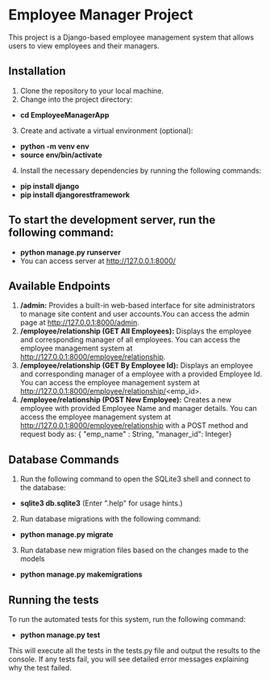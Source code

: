 # **Employee Manager Project**

This project is a Django-based employee management system that allows users to view employees and their managers.

## Installation

1. Clone the repository to your local machine.
2. Change into the project directory:
- **cd EmployeeManagerApp**
3. Create and activate a virtual environment (optional):
- **python -m venv env**
- **source env/bin/activate**
4. Install the necessary dependencies by running the following commands:
- **pip install django**
- **pip install djangorestframework**

## To start the development server, run the following command:

- **python manage.py runserver**
- You can access server at http://127.0.0.1:8000/

## Available Endpoints

1. **/admin:** Provides a built-in web-based interface for site administrators to manage site content and user accounts.You can access the admin page at http://127.0.0.1:8000/admin.
2. **/employee/relationship (GET All Employees):** Displays the employee and corresponding manager of all employees. You can access the employee management system at http://127.0.0.1:8000/employee/relationship.
3. **/employee/relationship (GET By Employee Id):** Displays an employee and corresponding manager of a employee with a provided Employee Id. You can access the employee management system at http://127.0.0.1:8000/employee/relationship/<emp_id>.
4. **/employee/relationship (POST New Employee):** Creates a new employee with provided Employee Name and manager details. You can access the employee management system at http://127.0.0.1:8000/employee/relationship with a POST method and request body as:
{ "emp_name" : String,
"manager_id": Integer}

## Database Commands

1. Run the following command to open the SQLite3 shell and connect to the database:
- **sqlite3 db.sqlite3** (Enter ".help" for usage hints.)

2. Run database migrations with the following command:
- **python manage.py migrate**

3. Run database new migration files based on the changes made to the models
- **python manage.py makemigrations**

## Running the tests
To run the automated tests for this system, run the following command:
- **python manage.py test**

This will execute all the tests in the tests.py file and output the results to the console. If any tests fail, you will see detailed error messages explaining why the test failed.

